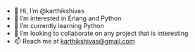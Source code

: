 - 👋 Hi, I’m @karthikshivas
- 👀 I’m interested in Erlang and Python
- 🌱 I’m currently learning Python
- 💞️ I’m looking to collaborate on any project that is interesting
- 📫 Reach me at karthikshivas@gmail.com 

<!---
karthikshivas/karthikshivas is a ✨ special ✨ repository because its `README.md` (this file) appears on your GitHub profile.
You can click the Preview link to take a look at your changes.
--->
